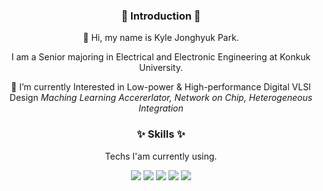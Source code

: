 <h3 align="center">🙌 Introduction 🙌</h3>
<div align="center">
👋 Hi, my name is Kyle Jonghyuk Park.

I am a Senior majoring in Electrical and Electronic Engineering at Konkuk University.

🌱 I’m currently Interested in Low-power & High-performance Digital VLSI Design
_Maching Learning Accererlator, Network on Chip, Heterogeneous Integration_

</div>

<h3 align="center">✨ Skills ✨</h3>

<div align="center">

Techs I'am currently using.

<img src="https://img.shields.io/badge/C-A8B9CC?style=flat-square&logo=C&logoColor=white"/>
<img src="https://img.shields.io/badge/Verilog-20C997?style=flat-square&logo=Velog&logoColor=white"/>
<img src="https://img.shields.io/badge/Python-3776AB?style=flat-square&logo=Python&logoColor=white"/>
<img src="https://img.shields.io/badge/Vivado-F7DF1E?style=flat-square&logo=Xilinx&logoColor=white"/>
<img src="https://img.shields.io/badge/Matlab-5A6AB1?style=flat-square&logo=Monster&logoColor=white"/>
